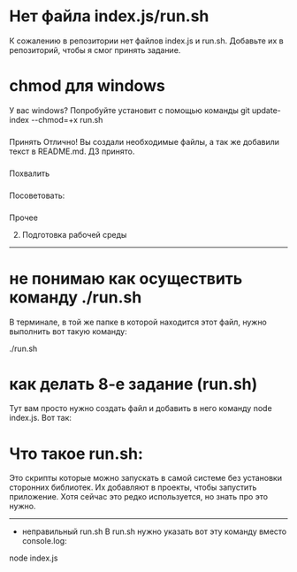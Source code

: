 # Нет файла index.js/run.sh
К сожалению в репозитории нет файлов index.js и run.sh. Добавьте их в репозиторий, чтобы я смог принять задание.

# chmod для windows
У вас windows?  Попробуйте установит c помощью команды
git update-index --chmod=+x run.sh



###
Принять
Отлично! Вы создали необходимые файлы, а так же добавили текст в README.md. ДЗ принято.

###
Похвалить

###
Посоветовать:

###
Прочее


2. Подготовка рабочей среды


------------
# не понимаю как осуществить  команду ./run.sh

В терминале, в той же папке в которой находится этот файл, нужно выполнить вот такую команду:

./run.sh

# как делать 8-е задание (run.sh)
Тут вам просто нужно создать файл и добавить в него команду node index.js. Вот так:

# Что такое run.sh:
Это скрипты которые можно запускать в самой системе без установки сторонних библиотек. Их добавляют в проекты, чтобы запустить приложение. Хотя сейчас это редко используется, но знать про это нужно.

---
- неправильный run.sh
В run.sh нужно указать вот эту команду вместо console.log:

node index.js
